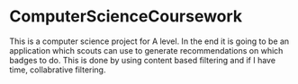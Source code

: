 # ComputerScienceCoursework
This is a computer science project for A level.
In the end it is going to be an application which scouts can use to generate recommendations on which badges to do.
This is done by using content based filtering and if I have time, collabrative filtering.
